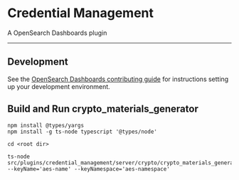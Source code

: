 # Credential Management

A OpenSearch Dashboards plugin

---

## Development

See the [OpenSearch Dashboards contributing
guide](https://github.com/opensearch-project/OpenSearch-Dashboards/blob/master/CONTRIBUTING.md) for instructions
setting up your development environment.


## Build and Run crypto_materials_generator

```
npm install @types/yargs
npm install -g ts-node typescript '@types/node'
```

```
cd <root dir> 

ts-node src/plugins/credential_management/server/crypto/crypto_materials_generator.ts --keyName='aes-name' --keyNamespace='aes-namespace'
```
